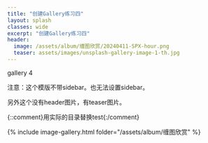 ```yaml
---
title: "创建Gallery练习四"
layout: splash
classes: wide
excerpt: "创建Gallery练习四"
header:
  image: /assets/album/缠图欣赏/20240411-SPX-hour.png
  teaser: assets/images/unsplash-gallery-image-1-th.jpg
---
```


gallery 4

注意：这个模版不带sidebar。也无法设置sidebar。

另外这个没有header图片，有teaser图片。

{::comment}用实际的目录替换test{:/comment}

{% include image-gallery.html folder="/assets/album/缠图欣赏" %} 



